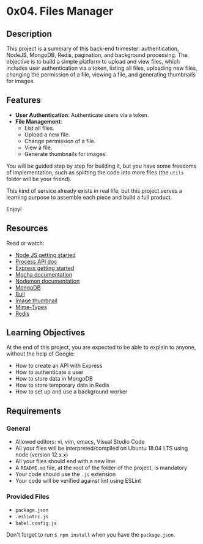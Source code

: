 # 0x04. Files Manager

## Description
This project is a summary of this back-end trimester: authentication, NodeJS, MongoDB, Redis, pagination, and background processing. The objective is to build a simple platform to upload and view files, which includes user authentication via a token, listing all files, uploading new files, changing the permission of a file, viewing a file, and generating thumbnails for images.

## Features
- **User Authentication**: Authenticate users via a token.
- **File Management**:
  - List all files.
  - Upload a new file.
  - Change permission of a file.
  - View a file.
  - Generate thumbnails for images.

You will be guided step by step for building it, but you have some freedoms of implementation, such as splitting the code into more files (the `utils` folder will be your friend).

This kind of service already exists in real life, but this project serves a learning purpose to assemble each piece and build a full product.

Enjoy!

## Resources
Read or watch:
- [Node JS getting started](https://nodejs.org/en/docs/guides/getting-started-guide/)
- [Process API doc](https://nodejs.org/api/process.html)
- [Express getting started](https://expressjs.com/en/starter/installing.html)
- [Mocha documentation](https://mochajs.org/)
- [Nodemon documentation](https://nodemon.io/)
- [MongoDB](https://www.mongodb.com/)
- [Bull](https://github.com/OptimalBits/bull)
- [Image thumbnail](https://www.npmjs.com/package/image-thumbnail)
- [Mime-Types](https://www.npmjs.com/package/mime-types)
- [Redis](https://redis.io/)

## Learning Objectives
At the end of this project, you are expected to be able to explain to anyone, without the help of Google:
- How to create an API with Express
- How to authenticate a user
- How to store data in MongoDB
- How to store temporary data in Redis
- How to set up and use a background worker

## Requirements

### General
- Allowed editors: vi, vim, emacs, Visual Studio Code
- All your files will be interpreted/compiled on Ubuntu 18.04 LTS using node (version 12.x.x)
- All your files should end with a new line
- A `README.md` file, at the root of the folder of the project, is mandatory
- Your code should use the `.js` extension
- Your code will be verified against lint using ESLint

### Provided Files
- `package.json`
- `.eslintrc.js`
- `babel.config.js`

Don't forget to run `$ npm install` when you have the `package.json`.
